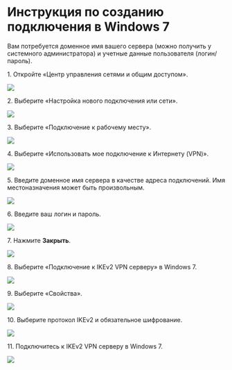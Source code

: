 # Инструкция по созданию подключения в Windows 7

Вам потребуется доменное имя вашего сервера (можно получить у системного администратора) и учетные данные пользователя (логин/пароль).

1\. Откройте «Центр управления сетями и общим доступом».

![](<../../../../.gitbook/assets/windows7-ikev2vpn-ru-1 (2) (2) (2) (2) (2) (2) (2) (2) (2) (2) (2) (2) (1).png>)

2\. Выберите «Настройка нового подключения или сети».

![](<../../../../.gitbook/assets/windows7-ikev2vpn-ru-2 (1) (2) (2) (2) (2) (2) (2) (2) (3) (3) (2) (2) (1).png>)

3\. Выберите «Подключение к рабочему месту».

![](../../../../.gitbook/assets/windows7-ikev2vpn-ru-3.png)

4\. Выберите «Использовать мое подключение к Интернету (VPN)».

![](<../../../../.gitbook/assets/windows7-ikev2vpn-ru-4 (1) (2) (2) (2) (2) (2) (2) (2) (3) (3) (3) (2) (1) (2).png>)

5\. Введите доменное имя сервера в качестве адреса подключений. Имя местоназначения может быть произвольным.

![](<../../../../.gitbook/assets/windows7-ikev2vpn-ru-5 (1) (2) (2) (2) (2) (2) (1).png>)

6\. Введите ваш логин и пароль.

![](<../../../../.gitbook/assets/windows7-ikev2vpn-ru-6 (1) (2) (2) (2) (2) (2) (2) (2) (3) (3) (3) (3) (1).png>)

7\. Нажмите **Закрыть**.

![](<../../../../.gitbook/assets/windows7-ikev2vpn-ru-7 (2) (2) (2) (2) (2) (2) (2) (2) (2) (2) (2) (2) (2).png>)

8\. Выберите «Подключение к IKEv2 VPN серверу» в Windows 7.

![](../../../../.gitbook/assets/windows7-ikev2vpn-ru-8.png)

9\. Выберите «Свойства».

![](<../../../../.gitbook/assets/windows7-ikev2vpn-ru-9 (2) (2) (2) (2) (2) (2) (2) (2) (2) (2) (2) (2) (1).png>)

10\. Выберите протокол IKEv2 и обязательное шифрование.

![](../../../../.gitbook/assets/17072215.png)

11\. Подключитесь к IKEv2 VPN серверу в Windows 7.

![](../../../../.gitbook/assets/17072216.png)
